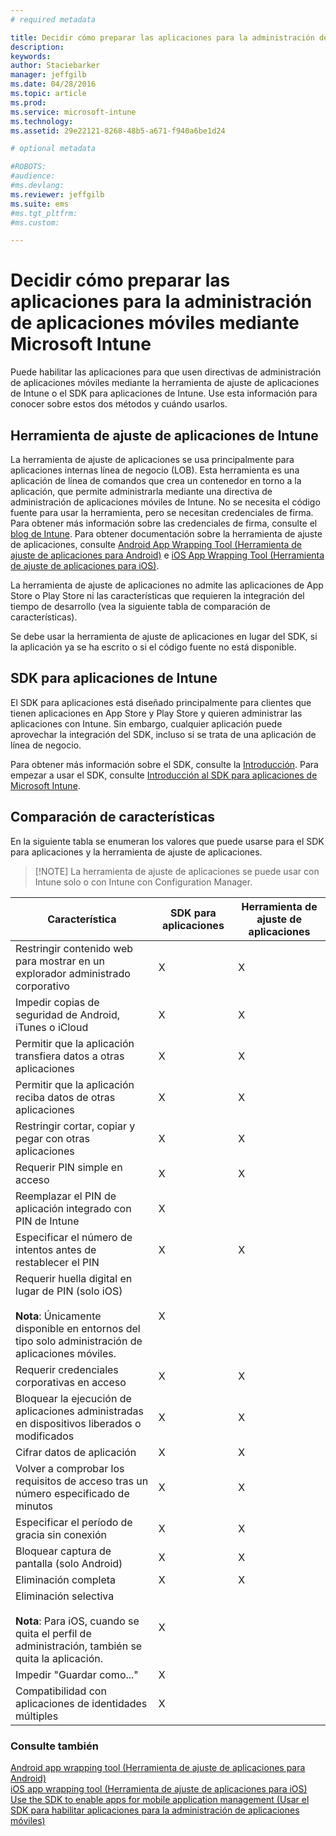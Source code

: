 ```yaml
---
# required metadata

title: Decidir cómo preparar las aplicaciones para la administración de aplicaciones móviles mediante Microsoft Intune | Microsoft Intune
description:
keywords:
author: Staciebarker
manager: jeffgilb
ms.date: 04/28/2016
ms.topic: article
ms.prod:
ms.service: microsoft-intune
ms.technology:
ms.assetid: 29e22121-8268-48b5-a671-f940a6be1d24

# optional metadata

#ROBOTS:
#audience:
#ms.devlang:
ms.reviewer: jeffgilb
ms.suite: ems
#ms.tgt_pltfrm:
#ms.custom:

---
```


# Decidir cómo preparar las aplicaciones para la administración de aplicaciones móviles mediante Microsoft Intune
Puede habilitar las aplicaciones para que usen directivas de administración de aplicaciones móviles mediante la herramienta de ajuste de aplicaciones de Intune o el SDK para aplicaciones de Intune. Use esta información para conocer sobre estos dos métodos y cuándo usarlos.

## Herramienta de ajuste de aplicaciones de Intune
La herramienta de ajuste de aplicaciones se usa principalmente para aplicaciones internas línea de negocio (LOB). Esta herramienta es una aplicación de línea de comandos que crea un contenedor en torno a la aplicación, que permite administrarla mediante una directiva de administración de aplicaciones móviles de Intune. No se necesita el código fuente para usar la herramienta, pero se necesitan credenciales de firma.  Para obtener más información sobre las credenciales de firma, consulte el [blog de Intune](http://blogs.technet.com/b/microsoftintune/archive/2015/02/25/how-to-obtain-the-prerequisites-for-the-intune-app-wrapping-tool-for-ios.aspx). Para obtener documentación sobre la herramienta de ajuste de aplicaciones, consulte [Android App Wrapping Tool (Herramienta de ajuste de aplicaciones para Android)](prepare-android-apps-for-mobile-application-management-with-the-microsoft-intune-app-wrapping-tool.md) e [iOS App Wrapping Tool (Herramienta de ajuste de aplicaciones para iOS)](prepare-ios-apps-for-mobile-application-management-with-the-microsoft-intune-app-wrapping-tool.md).

La herramienta de ajuste de aplicaciones no admite las aplicaciones de App Store o Play Store ni las características que requieren la integración del tiempo de desarrollo (vea la siguiente tabla de comparación de características).

Se debe usar la herramienta de ajuste de aplicaciones en lugar del SDK, si la aplicación ya se ha escrito o si el código fuente no está disponible.

## SDK para aplicaciones de Intune
El SDK para aplicaciones está diseñado principalmente para clientes que tienen aplicaciones en App Store y Play Store y quieren administrar las aplicaciones con Intune. Sin embargo, cualquier aplicación puede aprovechar la integración del SDK, incluso si se trata de una aplicación de línea de negocio.

Para obtener más información sobre el SDK, consulte la [Introducción](/intune/develop/intune-app-sdk). Para empezar a usar el SDK, consulte [Introducción al SDK para aplicaciones de Microsoft Intune](/intune/develop/intune-app-sdk-get-started).

## Comparación de características
En la siguiente tabla se enumeran los valores que puede usarse para el SDK para aplicaciones y la herramienta de ajuste de aplicaciones.

> [!NOTE] La herramienta de ajuste de aplicaciones se puede usar con Intune solo o con Intune con Configuration Manager.

|Característica|SDK para aplicaciones|Herramienta de ajuste de aplicaciones|
|-----------|---------------------|-----------|
|Restringir contenido web para mostrar en un explorador administrado corporativo|X|X|
|Impedir copias de seguridad de Android, iTunes o iCloud|X|X|
|Permitir que la aplicación transfiera datos a otras aplicaciones|X|X|
|Permitir que la aplicación reciba datos de otras aplicaciones|X|X|
|Restringir cortar, copiar y pegar con otras aplicaciones|X|X|
|Requerir PIN simple en acceso|X|X|
|Reemplazar el PIN de aplicación integrado con PIN de Intune|X||
|Especificar el número de intentos antes de restablecer el PIN|X|X|
|Requerir huella digital en lugar de PIN (solo iOS)<br></br>**Nota**: Únicamente disponible en entornos del tipo solo administración de aplicaciones móviles.|X||
|Requerir credenciales corporativas en acceso|X|X|
|Bloquear la ejecución de aplicaciones administradas en dispositivos liberados o modificados|X|X|
|Cifrar datos de aplicación|X|X|
|Volver a comprobar los requisitos de acceso tras un número especificado de minutos|X|X|
|Especificar el período de gracia sin conexión|X|X|
|Bloquear captura de pantalla (solo Android)|X|X|
|Eliminación completa|X|X|
|Eliminación selectiva <br></br>**Nota**: Para iOS, cuando se quita el perfil de administración, también se quita la aplicación.|X||
|Impedir "Guardar como..." |X||
|Compatibilidad con aplicaciones de identidades múltiples|X||

### Consulte también
[Android app wrapping tool (Herramienta de ajuste de aplicaciones para Android)](prepare-android-apps-for-mobile-application-management-with-the-microsoft-intune-app-wrapping-tool.md)</br>
[iOS app wrapping tool (Herramienta de ajuste de aplicaciones para iOS)](prepare-ios-apps-for-mobile-application-management-with-the-microsoft-intune-app-wrapping-tool.md)</br>
[Use the SDK to enable apps for mobile application management (Usar el SDK para habilitar aplicaciones para la administración de aplicaciones móviles)](use-the-sdk-to-enable-apps-for-mobile-application-management.md)


<!--HONumber=May16_HO2-->


